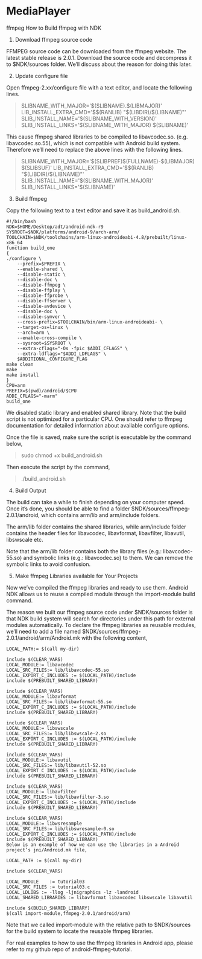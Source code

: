 # MediaPlayer
ffmpeg
How to Build ffmpeg with NDK 

1. Download ffmpeg source code

FFMPEG source code can be downloaded from the ffmpeg website. The latest stable release is 2.0.1. Download the source code and decompress it to $NDK/sources folder. We’ll discuss about the reason for doing this later.

2. Update configure file

Open ffmpeg-2.xx/configure file with a text editor, and locate the following lines.

 >   SLIBNAME_WITH_MAJOR='\$(SLIBNAME).\$(LIBMAJOR)'
    LIB_INSTALL_EXTRA_CMD='$$(RANLIB) "$(LIBDIR)/$(LIBNAME)"'
    SLIB_INSTALL_NAME='$(SLIBNAME_WITH_VERSION)'
    SLIB_INSTALL_LINKS='$(SLIBNAME_WITH_MAJOR) $(SLIBNAME)'

This cause ffmpeg shared libraries to be compiled to libavcodec.so.<version> (e.g. libavcodec.so.55), which is not compatible with Android build system. Therefore we’ll need to replace the above lines with the following lines.

 >   SLIBNAME_WITH_MAJOR='\$(SLIBPREF)\$(FULLNAME)-\$(LIBMAJOR)\$(SLIBSUF)'
    LIB_INSTALL_EXTRA_CMD='$$(RANLIB) "$(LIBDIR)/$(LIBNAME)"'
    SLIB_INSTALL_NAME='$(SLIBNAME_WITH_MAJOR)'
    SLIB_INSTALL_LINKS='$(SLIBNAME)'
    

3. Build ffmpeg

Copy the following text to a text editor and save it as build_android.sh.

    #!/bin/bash
    NDK=$HOME/Desktop/adt/android-ndk-r9
    SYSROOT=$NDK/platforms/android-9/arch-arm/
    TOOLCHAIN=$NDK/toolchains/arm-linux-androideabi-4.8/prebuilt/linux-x86_64
    function build_one
    {
    ./configure \
        --prefix=$PREFIX \
        --enable-shared \
        --disable-static \
        --disable-doc \
        --disable-ffmpeg \
        --disable-ffplay \
        --disable-ffprobe \
        --disable-ffserver \
        --disable-avdevice \
        --disable-doc \
        --disable-symver \
        --cross-prefix=$TOOLCHAIN/bin/arm-linux-androideabi- \
        --target-os=linux \
        --arch=arm \
        --enable-cross-compile \
        --sysroot=$SYSROOT \
        --extra-cflags="-Os -fpic $ADDI_CFLAGS" \
        --extra-ldflags="$ADDI_LDFLAGS" \
        $ADDITIONAL_CONFIGURE_FLAG
    make clean
    make
    make install
    }
    CPU=arm
    PREFIX=$(pwd)/android/$CPU 
    ADDI_CFLAGS="-marm"
    build_one


We disabled static library and enabled shared library. Note that the build script is not optimized for a particular CPU. One should refer to ffmpeg documentation for detailed information about available configure options.

Once the file is saved, make sure the script is executable by the command below,

>sudo chmod +x build_android.sh

Then execute the script by the command,

>./build_android.sh

4. Build Output

The build can take a while to finish depending on your computer speed. Once it’s done, you should be able to find a folder $NDK/sources/ffmpeg-2.0.1/android, which contains arm/lib and arm/include folders.

The arm/lib folder contains the shared libraries, while arm/include folder contains the header files for libavcodec, libavformat, libavfilter, libavutil, libswscale etc.

Note that the arm/lib folder contains both the library files (e.g.: libavcodec-55.so) and symbolic links (e.g.: libavcodec.so) to them. We can remove the symbolic links to avoid confusion.

5. Make ffmpeg Libraries available for Your Projects

Now we’ve compiled the ffmpeg libraries and ready to use them. Android NDK allows us to reuse a compiled module through the import-module build command.

The reason we built our ffmpeg source code under $NDK/sources folder is that NDK build system will search for directories under this path for external modules automatically. To declare the ffmpeg libraries as reusable modules, we’ll need to add a file named $NDK/sources/ffmpeg-2.0.1/android/arm/Android.mk with the following content,

    LOCAL_PATH:= $(call my-dir)
     
    include $(CLEAR_VARS)
    LOCAL_MODULE:= libavcodec
    LOCAL_SRC_FILES:= lib/libavcodec-55.so
    LOCAL_EXPORT_C_INCLUDES := $(LOCAL_PATH)/include
    include $(PREBUILT_SHARED_LIBRARY)
     
    include $(CLEAR_VARS)
    LOCAL_MODULE:= libavformat
    LOCAL_SRC_FILES:= lib/libavformat-55.so
    LOCAL_EXPORT_C_INCLUDES := $(LOCAL_PATH)/include
    include $(PREBUILT_SHARED_LIBRARY)
     
    include $(CLEAR_VARS)
    LOCAL_MODULE:= libswscale
    LOCAL_SRC_FILES:= lib/libswscale-2.so
    LOCAL_EXPORT_C_INCLUDES := $(LOCAL_PATH)/include
    include $(PREBUILT_SHARED_LIBRARY)
     
    include $(CLEAR_VARS)
    LOCAL_MODULE:= libavutil
    LOCAL_SRC_FILES:= lib/libavutil-52.so
    LOCAL_EXPORT_C_INCLUDES := $(LOCAL_PATH)/include
    include $(PREBUILT_SHARED_LIBRARY)
     
    include $(CLEAR_VARS)
    LOCAL_MODULE:= libavfilter
    LOCAL_SRC_FILES:= lib/libavfilter-3.so
    LOCAL_EXPORT_C_INCLUDES := $(LOCAL_PATH)/include
    include $(PREBUILT_SHARED_LIBRARY)
     
    include $(CLEAR_VARS)
    LOCAL_MODULE:= libwsresample
    LOCAL_SRC_FILES:= lib/libswresample-0.so
    LOCAL_EXPORT_C_INCLUDES := $(LOCAL_PATH)/include
    include $(PREBUILT_SHARED_LIBRARY)
    Below is an example of how we can use the libraries in a Android project’s jni/Android.mk file,
    
    LOCAL_PATH := $(call my-dir)
     
    include $(CLEAR_VARS)
 
    LOCAL_MODULE    := tutorial03
    LOCAL_SRC_FILES := tutorial03.c
    LOCAL_LDLIBS := -llog -ljnigraphics -lz -landroid
    LOCAL_SHARED_LIBRARIES := libavformat libavcodec libswscale libavutil
 
    include $(BUILD_SHARED_LIBRARY)
    $(call import-module,ffmpeg-2.0.1/android/arm)

Note that we called import-module with the relative path to $NDK/sources for the build system to locate the reusable ffmpeg libraries.

For real examples to how to use the ffmpeg libraries in Android app, please refer to my github repo of android-ffmpeg-tutorial.




[http://www.roman10.net/how-to-build-ffmpeg-with-ndk-r9/]: http://www.roman10.net/how-to-build-ffmpeg-with-ndk-r9/
